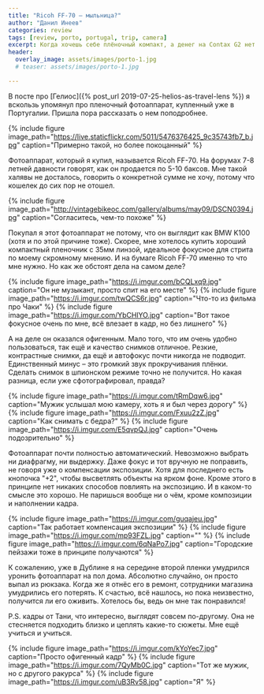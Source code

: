 ```yaml
---
title: "Ricoh FF-70 – мыльница?"
author: "Данил Инеев"
categories: review
tags: [review, porto, portugal, trip, camera]
excerpt: Когда хочешь себе плёночный компакт, а денег на Contax G2 нет и не будет
header:
  overlay_image: assets/images/porto-1.jpg
  # teaser: assets/images/porto-1.jpg

---
```


В посте про [Гелиос]({% post_url 2019-07-25-helios-as-travel-lens %}) я вскользь упомянул про пленочный фотоаппарат, купленный уже в Португалии. Пришла пора рассказать о нем поподробнее.

{% include figure image_path="https://live.staticflickr.com/5011/5476376425_9c35743fb7_b.jpg" caption="Примерно такой, но более покоцанный" %}

Фотоаппарат, который я купил, называется Ricoh FF-70. На форумах 7-8 летней давности говорят, как он продается по 5-10 баксов. Мне такой халявы не досталось, говорить о конкретной сумме не хочу, потому что кошелек до сих пор не отошел. 

{% include figure image_path="http://vintagebikeoc.com/gallery/albums/may09/DSCN0394.jpg" caption="Согласитесь, чем-то похоже" %}

Покупал я этот фотоаппарат не потому, что он выглядит как BMW K100 (хотя и по этой причине тоже). Скорее, мне хотелось купить хороший компактный пленочник с 35мм линзой, идеальное фокусное для стрита по моему скромному мнению. И на бумаге Ricoh FF-70 именно то что мне нужно. Но как же обстоят дела на самом деле?


{% include figure image_path="https://i.imgur.com/bCQLxq9.jpg" caption="Он не музыкант, просто спит на его месте" %}
{% include figure image_path="https://i.imgur.com/twQCS6r.jpg" caption="Что-то из фильма про Чаки" %}
{% include figure image_path="https://i.imgur.com/YbCHlYO.jpg" caption="Вот такое фокусное очень по мне, всё влезает в кадр, но без лишнего" %}

А на деле он оказался офигенным. Мало того, что им очень удобно пользоваться, так ещё и качество снимков отличное. Резкие, контрастные снимки, да ещё и автофокус почти никогда не подводит. Единственный минус – это громкий звук прокручивания плёнки. Сделать снимок в шпионском режиме точно не получится. Но какая разница, если уже сфотографировал, правда?


{% include figure image_path="https://i.imgur.com/tRmDqw6.jpg" caption="Мужик услышал мою камеру, хоть я и был через дорогу" %}
{% include figure image_path="https://i.imgur.com/Fxuu2zZ.jpg" caption="Как снимать с бедра?" %}
{% include figure image_path="https://i.imgur.com/E5qvpQJ.jpg" caption="Очень подозрительно" %}

Фотоаппарат почти полностью автоматический. Невозможно выбрать ни диафрагму, ни выдержку. Даже фокус и тот вручную не поправить, не говоря уже о компенсации экспозиции. Хотя для последнего есть кнопочка "+2", чтобы высветлять объекты на ярком фоне. Кроме этого в принципе нет никаких способов повлиять на экспозицию. И в каком-то смысле это хорошо. Не паришься вообще ни о чём, кроме композиции и наполнении кадра.

{% include figure image_path="https://i.imgur.com/guqajeu.jpg" caption="Так работает компенсация экспозиции" %}
{% include figure image_path="https://i.imgur.com/mp93FZL.jpg" caption="" %}
{% include figure image_path="https://i.imgur.com/6qNaPo7.jpg" caption="Городские пейзажи тоже в принципе получаются" %}

К сожалению, уже в Дублине я на середине второй пленки умудрился уронить фотоаппарат на пол дома. Абсолютно случайно, он просто выпал из рюкзака. Когда же я отнёс его в ремонт, сотрудники магазина умудрились его потерять. К счастью, всё нашлось, но пока неизвестно, получится ли его оживить. Хотелось бы, ведь он мне так понравился!

P.S. кадры от Тани, что интересно, выглядят совсем по-другому. Она не стесняется подходить близко и цеплять какие-то сюжеты. Мне ещё учиться и учиться.

{% include figure image_path="https://i.imgur.com/kYoYec7.jpg" caption="Просто офигенный кадр" %}
{% include figure image_path="https://i.imgur.com/7QyMb0C.jpg" caption="Тот же мужик, но с другого ракурса" %}
{% include figure image_path="https://i.imgur.com/uB3Rv58.jpg" caption="Я" %}